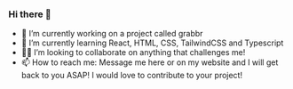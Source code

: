 ### Hi there 👋


- 🔭 I’m currently working on a project called grabbr
- 🌱 I’m currently learning React, HTML, CSS, TailwindCSS and Typescript
- 👨‍💻 I’m looking to collaborate on anything that challenges me!
- 📫 How to reach me:  Message me here or on my website and I will get back to you ASAP! I would love to contribute to your project!

